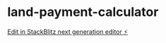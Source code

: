 # land-payment-calculator

[Edit in StackBlitz next generation editor ⚡️](https://stackblitz.com/~/github.com/hamisbela/land-payment-calculator)